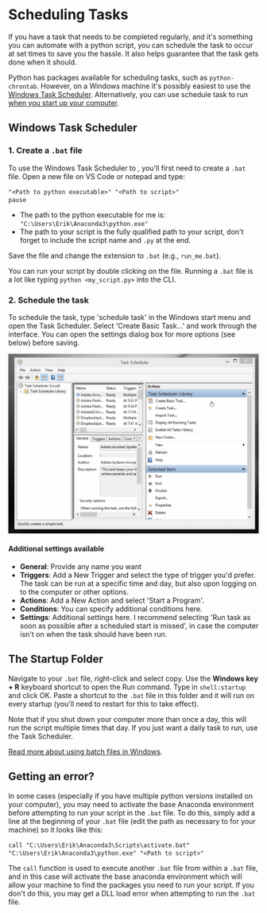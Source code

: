 # Scheduling Tasks

If you have a task that needs to be completed regularly, and it's something you can automate with a python script, you can schedule the task to occur at set  times to save you the hassle. It also helps guarantee that the task gets done when it should.

Python has packages available for scheduling tasks, such as `python-chrontab`. However, on a Windows machine it's possibly easiest to use the [Windows Task Scheduler](#windows-task-scheduler). Alternatively, you can use schedule task to run [when you start up your computer](#the-startup-folder).

## Windows Task Scheduler

### 1. Create a `.bat` file

To use the Windows Task Scheduler to , you'll first need to create a `.bat` file. Open a new file on VS Code or notepad and type:

```
"<Path to python executable>" "<Path to script>"
pause
```

* The path to the python executable for me is: `"C:\Users\Erik\Anaconda3\python.exe"` 
* The path to your script is the fully qualified path to your script, don't forget to include the script name and `.py` at the end.

Save the file and change the extension to `.bat` (e.g., `run_me.bat`).

You can run your script by double clicking on the file. Running a `.bat` file is a lot like typing `python <my_script.py>` into the CLI.

### 2. Schedule the task

To schedule the task, type 'schedule task' in the Windows start menu and open the Task Scheduler. Select 'Create Basic Task...' and work through the interface. You can open the settings dialog box for more options (see below) before saving.

![task-scheduler](assets/task-scheduler.gif)



#### Additional settings available

* **General**: Provide any name you want
* **Triggers**: Add a New Trigger and select the type of trigger you'd prefer. The task can be run at a specific time and day, but also upon logging on to the computer or other options.
* **Actions**: Add a New Action and select 'Start a Program'.
* **Conditions**: You can specify additional conditions here.
* **Settings**: Additional settings here. I recommend selecting 'Run task as soon as possible after a scheduled start is missed', in case the computer isn't on when the task should have been run.

## The Startup Folder

Navigate to your `.bat` file, right-click and select copy. Use the **Windows key + R** keyboard shortcut to open the Run command. Type in `shell:startup` and click OK. Paste a shortcut to the `.bat` file in this folder and it will run on every startup (you'll need to restart for this to take effect).

Note that if you shut down your computer more than once a day, this will run the script multiple times that day. If you just want a daily task to run, use the Task Scheduler.

[Read more about using batch files in Windows]( https://www.windowscentral.com/how-create-and-run-batch-file-windows-10 ).

## Getting an error?

In some cases (especially if you have multiple python versions installed on your computer), you may need to activate the base Anaconda environment before attempting to run your script in the `.bat` file. To do this, simply add a line at the beginning of your `.bat` file (edit the path as necessary to for your machine) so it looks like this:

```
call "C:\Users\Erik\Anaconda3\Scripts\activate.bat"
"C:\Users\Erik\Anaconda3\python.exe" "<Path to script>"
```

The `call` function is used to execute another `.bat` file from within a `.bat` file, and in this case will activate the base anaconda environment which will allow your machine to find the packages you need to run your script. If you don't do this, you may get a DLL load error when attempting to run the `.bat` file.

